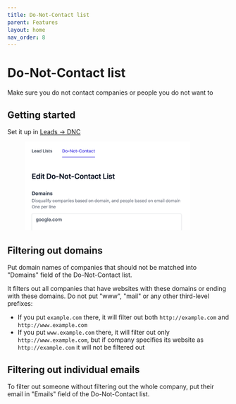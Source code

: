 ```yaml
---
title: Do-Not-Contact list
parent: Features
layout: home
nav_order: 8
---
```


# Do-Not-Contact list

Make sure you do not contact companies or people you do not want to

## Getting started

Set it up in [Leads -> DNC](https://app.signalsapi.com/dnc/)

<div align="left">

<figure><img src="/features/do-not-contact-list.png" alt="" width="375"><figcaption></figcaption></figure>

</div>

## Filtering out domains

Put domain names of companies that should not be matched into "Domains" field of the Do-Not-Contact list.

It filters out all companies that have websites with these domains or ending with these domains. Do not put "www", "mail" or any other third-level prefixes:

* If you put `example.com` there, it will filter out both `http://example.com` and `http://www.example.com`
* If you put `www.example.com` there, it will filter out only `http://www.example.com`, but if company specifies its website as `http://example.com` it will not be filtered out

## Filtering out individual emails

To filter out someone without filtering out the whole company, put their email in "Emails" field of the Do-Not-Contact list.
